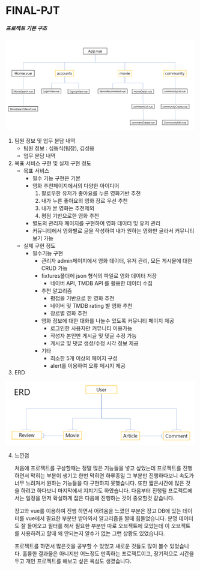 # FINAL-PJT

##### 프로젝트 기본 구조

![image-20200617114711741](README.assets/image-20200617114711741.png)

1. 팀원 정보 및 업무 분담 내역
   - 팀원 정보 : 심동식(팀장), 김성웅
   - 업무 분담 내역
2. 목표 서비스 구현 및 실제 구현 정도
   - 목표 서비스
     - 필수 기능 구현은 기본
     - 영화 추천페이지에서의 다양한 아이디어
       1. 팔로우한 유저가  좋아요를 누른 영화기반 추천
       2. 내가 누른 좋아요의 영화 장르 우선 추천
       3. 내가 본 영화는 추천제외
       4. 평점 기반으로한 영화 추천
     - 별도의  관리자 페이지를 구현하여 영화 데이터 및 유저 관리
     - 커뮤니티에서 영화별로 글을 작성하여 내가 원하는 영화만 골라서 커뮤니티 보기 가능
   - 실제 구현 정도
     - 필수기능 구현
       - 관리자 admin페이지에서 영화 데이터, 유저 관리, 모든 게시물에 대한 CRUD 가능
       - fixtures폴더에 json 형식의 파일로 영화 데이터 저장
         - 네이버 API, TMDB API 를 활용한 데이터 수집
       - 추천 알고리즘
         - 평점을 기반으로 한 영화 추천 
         - 네이버 및 TMDB rating 별 영화 추천
         - 장르별 영화 추천
       - 영화 정보에 대한 대화를 나눌수 있도록 커뮤니티 페이지 제공
         - 로그인한 사용자만 커뮤니티 이용가능
         - 작성자 본인만 게시글 및 댓글 수정 가능
         - 게시글 및 댓글 생성/수정 시각 정보 제공
       - 기타
         - 최소한 5개 이상의 페이지 구성
         - alert를 이용하여 오류 메시지 제공
3. ERD

![image-20200617123435202](README.assets/image-20200617123435202.png)

4. 느낀점

   처음에 프로젝트를 구상할때는 정말 많은 기능들을 넣고 싶었는데 프로젝트를 진행하면서 막히는 부분이 생기고 한번 막히면 하루종일 그 부분만 진행하다보니 속도가 너무 느려져서 원하는 기능들을 다 구현하지 못했습니다. 또한 짧은시간에 많은 것을 하려고 하다보니 마지막에서 지치기도 하였습니다. 다음부터 진행될 프로젝트에서는 일정을 먼저 확실하게 잡은 다음에 진행하는 것이 중요할것 같습니다.

   장고와 vue를 이용하여 진행 하면서 어려움을 느꼈던 부분은 장고 DB에 있는 데이터를 vue에서 필요한 부분만 받아와서 알고리즘을 짤때 힘들었습니다. 분명 데이터도 잘 들어오고 필터를 해서 필요한 부분만 따로 오브젝트에 모았는데 이 오브젝트를 사용하려고 할때 왜 안되는지 알수가 없는 그런 상황도 있었습니다.

   프로젝트를 하면서 많은것을 공부할 수 있었고 새로운 것들도 많이 볼수 있었습니다. 훌륭한 결과물은 아니지만 어느정도 만족하는 프로젝트이고, 장기적으로 시간을 두고 개인 프로젝트를 해보고 싶은 욕심도 생겼습니다.
